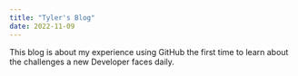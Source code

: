 ```yaml
---
title: "Tyler's Blog"
date: 2022-11-09
---
```

This blog is about my experience using GitHub the first time to learn about the challenges a new Developer faces daily. 
